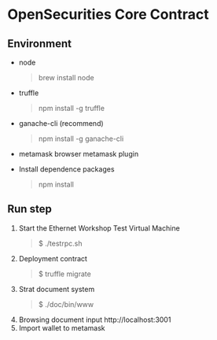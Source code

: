 # OpenSecurities Core Contract
## Environment
 - node
   >brew install node
 - truffle
   >npm install -g truffle
 - ganache-cli (recommend)
   >npm install -g ganache-cli
 - metamask
   browser metamask plugin

 - Install dependence packages
   >npm install

## Run step
  1. Start the Ethernet Workshop Test Virtual Machine
     >  $ ./testrpc.sh
  2. Deployment contract
     >$ truffle migrate
  3. Strat document system
     >$ ./doc/bin/www
  4. Browsing document
    input http://localhost:3001
  5. Import wallet to metamask
